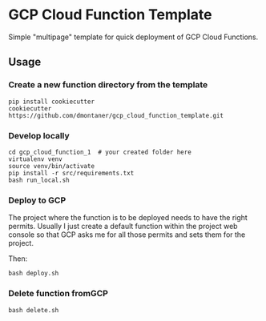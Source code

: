 # GCP Cloud Function Template

Simple "multipage" template for quick deployment of GCP Cloud Functions.

## Usage

### Create a new function directory from the template

    pip install cookiecutter
    cookiecutter https://github.com/dmontaner/gcp_cloud_function_template.git

### Develop locally
    
    cd gcp_cloud_function_1  # your created folder here
    virtualenv venv
    source venv/bin/activate
    pip install -r src/requirements.txt
    bash run_local.sh 

### Deploy to GCP

The project where the function is to be deployed needs to have the right permits.
Usually I just create a default function within the project web console
so that GCP asks me for all those permits and sets them for the project.

Then:

    bash deploy.sh 

### Delete function fromGCP

    bash delete.sh 
